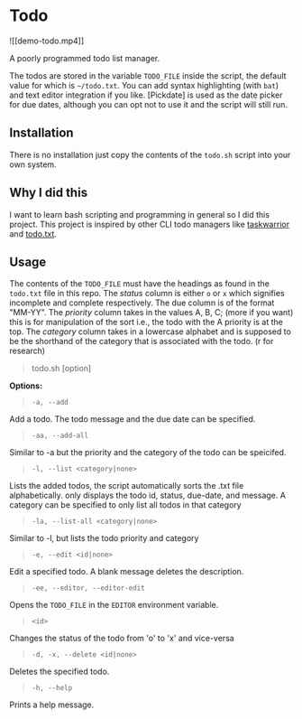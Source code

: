 # Todo

![[demo-todo.mp4]]

A poorly programmed todo list manager. 

The todos are stored in the variable `TODO_FILE` inside the script, the default
value for which is `~/todo.txt`. You can add syntax highlighting (with `bat`)
and text editor integration if you like. [Pickdate] is used as the date picker
for due dates, although you can opt not to use it and the script will still
run.

## Installation

There is no installation just copy the contents of the `todo.sh` script into
your own system. 

## Why I did this

I want to learn bash scripting and programming in general so I did this
project. This project is inspired by other CLI todo managers like
[taskwarrior][2] and [todo.txt][3].

## Usage

The contents of the `TODO_FILE` must have the headings as found in the
`todo.txt` file in this repo. The *status* column is either `o` or `x` which
signifies incomplete and complete respectively. The due column is of the format
"MM-YY". The *priority* column takes in the values A, B, C; (more if you want)
this is for manipulation of the sort i.e., the todo with the A priority is at
the top. The *category* column takes in a lowercase alphabet and is supposed to
be the shorthand of the category that is associated with the todo. (r for
research)

> todo.sh [option] <argument>

**Options:**

> `-a, --add `

Add a todo. The todo message and the due date can be specified.

> `-aa, --add-all`

Similar to -a but the priority and the category of the todo can be speicifed.

> `-l, --list <category|none>`

Lists the added todos, the script automatically sorts the .txt file
alphabetically. only displays the todo id, status, due-date, and message. A
category can be specified to only list all todos in that category

> `-la, --list-all <category|none>`

Similar to -l, but lists the todo priority and category

> `-e, --edit <id|none>`

Edit a specified todo. A blank message deletes the description.

> `-ee, --editor, --editor-edit`

Opens the `TODO_FILE` in the `EDITOR` environment variable.

> `<id>`

Changes the status of the todo from 'o' to 'x' and vice-versa

> `-d, -x, --delete <id|none>`

Deletes the specified todo.

> `-h, --help`

Prints a help message.

[1]: https://github.com/maraloon/pickdate
[2]: https://github.com/GothenburgBitFactory/taskwarrior
[3]: https://github.com/todotxt/todo.txt-cli
